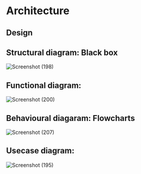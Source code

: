 # Architecture

## Design

## Structural diagram: Black box

 ![Screenshot (198)](https://user-images.githubusercontent.com/42509490/153348755-d2583dae-5560-4f6e-b13c-ab75afec00ac.png)
 
## Functional diagram:

 ![Screenshot (200)](https://user-images.githubusercontent.com/42509490/153559905-aa99758e-00b0-4764-b993-6ec80c6b81a2.png)


## Behavioural diagaram: Flowcharts

 ![Screenshot (207)](https://user-images.githubusercontent.com/42509490/153705620-98496a79-70c6-4291-aa63-8883d120d18f.png)



## Usecase diagram:
 ![Screenshot (195)](https://user-images.githubusercontent.com/42509490/153346897-d2576243-e63c-49e8-82ce-f44e833a7052.png)


